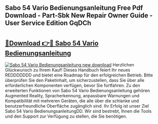 ## Sabo 54 Vario Bedienungsanleitung Free Pdf Download - Part-Sbk New Repair Owner Guide - User Service Edition GqDCh

# <h2><a href="http://df2pdy.blite.top/?on=Sabo+54+Vario+Bedienungsanleitung">🔗Download 👉🔴 Sabo 54 Vario Bedienungsanleitung</a></h2>

[![Sabo 54 Vario Bedienungsanleitung new download](https://i.imgur.com/lujVjoI.png)](http://df2pdy.blite.top/?on=Sabo+54+Vario+Bedienungsanleitung)
Herzlichen Glückwunsch zu Ihrem Kauf! Dieses Handbuch feiert Ihr neues REDDDDDDD und bietet eine Roadmap für den erfolgreichen Betrieb. Bitte überprüfen Sie den Paketinhalt, um sicherzustellen, dass Sie über alle erforderlichen Komponenten verfügen, bevor Sie fortfahren. Zu den erweiterten Funktionen von Sabo 54 Vario Bedienungsanleitung gehören Augmented Reality, Spracherkennung, anpassbare Warnungen und Kompatibilität mit mehreren Geräten, die alle über die schlanke und benutzerfreundliche Oberfläche zugänglich sind. Ihr Erfolg ist unser Ziel Sabo 54 Vario BedienungsanleitungDD. Wir sind bestrebt, Ihnen die Tools und den Support zur Verfügung zu stellen, die Sie benötigen.

